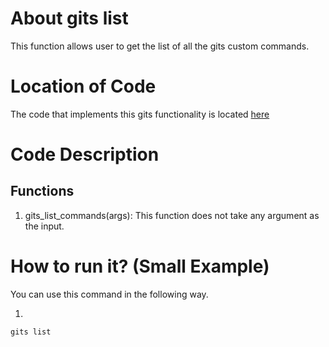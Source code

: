 # About gits list

This function allows user to get the list of all the gits custom commands.

# Location of Code

The code that implements this gits functionality is located [here](https://github.com/hiralbhanu/GITS2.1-I.R.I.S/tree/master/code/gits_list.py)

# Code Description

## Functions

1. gits_list_commands(args):
   This function does not take any argument as the input.

# How to run it? (Small Example)

You can use this command in the following way.

1.

```
gits list
```
